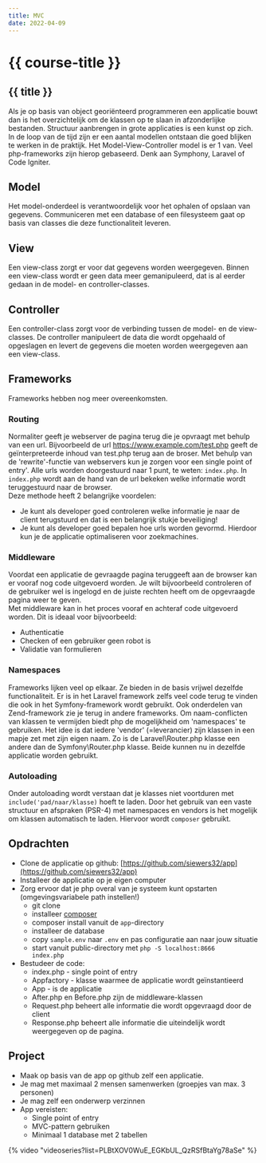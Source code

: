 ```yaml
---
title: MVC
date: 2022-04-09
---
```


# {{ course-title }}

## {{ title }}


Als je op basis van object georiënteerd programmeren een applicatie bouwt dan is het overzichtelijk om de klassen op te slaan in afzonderlijke bestanden. 
Structuur aanbrengen in grote applicaties is een kunst op zich. In de loop van de tijd zijn er een aantal modellen ontstaan die goed blijken te werken in de praktijk. Het Model-View-Controller model is er 1 van. Veel php-frameworks zijn hierop gebaseerd. Denk aan Symphony, Laravel of Code Igniter.

## Model
Het model-onderdeel is verantwoordelijk voor het ophalen of opslaan van gegevens. Communiceren met een database of een filesysteem gaat op basis van classes die deze functionaliteit leveren.

## View
Een view-class zorgt er voor dat gegevens worden weergegeven. Binnen een view-class wordt er geen data meer gemanipuleerd, dat is al eerder gedaan in de model- en controller-classes.

## Controller
Een controller-class zorgt voor de verbinding tussen de model- en de view-classes. De controller manipuleert de data die wordt opgehaald of opgeslagen en levert de gegevens die moeten worden weergegeven aan een view-class.

## Frameworks

Frameworks hebben nog meer overeenkomsten.

### Routing
Normaliter geeft je webserver de pagina terug die je opvraagt met behulp van een url. Bijvoorbeeld de url https://www.example.com/test.php geeft de geïnterpreteerde inhoud van test.php terug aan de broser. Met behulp van de 'rewrite'-functie van webservers kun je zorgen voor een single point of entry'. Alle urls worden doorgestuurd naar 1 punt, te weten: <code>index.php</code>. In <code>index.php</code> wordt aan de hand van de url bekeken welke informatie wordt teruggestuurd naar de browser.  
Deze methode heeft 2 belangrijke voordelen:
* Je kunt als developer goed controleren welke informatie je naar de client terugstuurd en dat is een belangrijk stukje beveiliging!
* Je kunt als developer goed bepalen hoe urls worden gevormd. Hierdoor kun je de applicatie optimaliseren voor zoekmachines.


### Middleware
Voordat een applicatie de gevraagde pagina teruggeeft aan de browser kan er vooraf nog code uitgevoerd worden. Je wilt bijvoorbeeld controleren of de gebruiker wel is ingelogd en de juiste rechten heeft om de opgevraagde 
pagina weer te geven.  
Met middleware kan in het proces vooraf en achteraf code uitgevoerd worden. Dit is ideaal voor bijvoorbeeld:
* Authenticatie
* Checken of een gebruiker geen robot is
* Validatie van formulieren

### Namespaces
Frameworks lijken veel op elkaar. Ze bieden in de basis vrijwel dezelfde functionaliteit. Er is in het Laravel framework zelfs veel code terug te vinden die ook in het Symfony-framework wordt gebruikt. Ook onderdelen van Zend-framework zie je terug in andere frameworks. Om naam-conflicten van klassen te vermijden biedt php de mogelijkheid om 'namespaces' te gebruiken. Het idee is dat iedere 'vendor' (=leverancier) zijn klassen in een mapje zet met zijn eigen naam. Zo is de Laravel\Router.php klasse een andere dan de Symfony\Router.php klasse. Beide kunnen nu in dezelfde applicatie worden gebruikt.

### Autoloading

Onder autoloading wordt verstaan dat je klasses niet voortduren met <code>include('pad/naar/klasse)</code> hoeft te laden. Door het gebruik van een vaste structuur en afspraken (PSR-4) met namespaces en vendors is het mogelijk om klassen automatisch te laden. Hiervoor wordt <code>composer</code> gebruikt.

## Opdrachten
* Clone de applicatie op github: [https://github.com/siewers32/app](https://github.com/siewers32/app)
* Installeer de applicatie op je eigen computer
* Zorg ervoor dat je php overal van je systeem kunt opstarten (omgevingsvariabele path instellen!)
  * git clone
  * installeer [composer](https://getcomposer.org/)
  * composer install vanuit de <code>app</code>-directory
  * installeer de database
  * copy <code>sample.env</code> naar <code>.env</code> en pas configuratie aan naar jouw situatie
  * start vanuit public-directory met <code>php -S localhost:8666 index.php</code>
* Bestudeer de code:
  * index.php - single point of entry
  * Appfactory - klasse waarmee de applicatie wordt geïnstantieerd
  * App - is de applicatie
  * After.php en Before.php zijn de middleware-klassen
  * Request.php beheert alle informatie die wordt opgevraagd door de client
  * Response.php beheert alle informatie die uiteindelijk wordt weergegeven op de pagina.

## Project
* Maak op basis van de app op github zelf een applicatie.
* Je mag met maximaal 2 mensen samenwerken (groepjes van max. 3 personen)
* Je mag zelf een onderwerp verzinnen
* App vereisten:
  * Single point of entry
  * MVC-pattern gebruiken
  * Minimaal 1 database met 2 tabellen


{% video "videoseries?list=PLBtXOV0WuE_EGKbUL_QzRSfBtaYg78aSe" %}